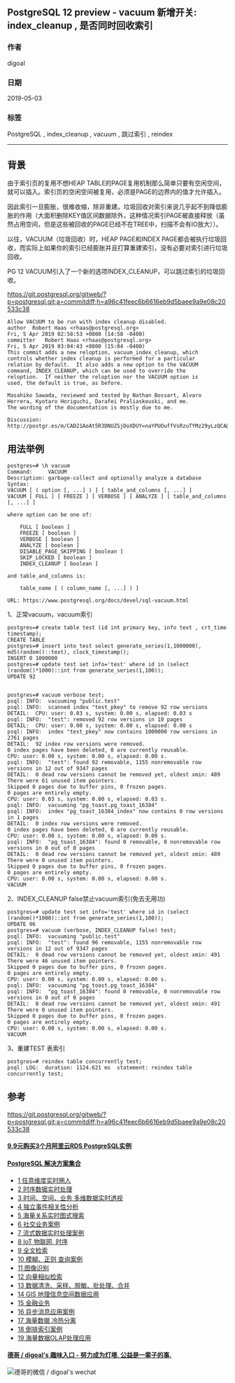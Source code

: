## PostgreSQL 12 preview - vacuum 新增开关: index_cleanup , 是否同时回收索引  
                                                                                                                            
### 作者                                                                                                                            
digoal                                                                                                                            
                                                                                                                            
### 日期                                                                                                                            
2019-05-03                                                                                                                            
                                                                                                                            
### 标签                                                                                                                            
PostgreSQL , index_cleanup , vacuum , 跳过索引 , reindex    
                                           
----                                                                                                                      
                                                                                                                        
## 背景    
由于索引页的复用不想HEAP TABLE的PAGE复用机制那么简单只要有空闲空间，就可以插入。索引页的空闲空间被复用，必须是PAGE的边界内的值才允许插入。  
  
因此索引一旦膨胀，很难收缩，除非重建。垃圾回收对索引来说几乎起不到降低膨胀的作用（大面积删除KEY值区间数据除外，这种情况索引PAGE被直接释放（虽然占用空间，但是这些被回收的PAGE已经不在TREE中，扫描不会有IO放大））。  
  
以往，VACUUM（垃圾回收）时，HEAP PAGE和INDEX PAGE都会被执行垃圾回收，而实际上如果你的索引已经膨胀并且打算重建索引，没有必要对索引进行垃圾回收。  
  
PG 12 VACUUM引入了一个新的选项INDEX_CLEANUP，可以跳过索引的垃圾回收。  
  
https://git.postgresql.org/gitweb/?p=postgresql.git;a=commitdiff;h=a96c41feec6b6616eb9d5baee9a9e08c20533c38  
  
```  
Allow VACUUM to be run with index cleanup disabled.  
author	Robert Haas <rhaas@postgresql.org>	  
Fri, 5 Apr 2019 02:58:53 +0800 (14:58 -0400)  
committer	Robert Haas <rhaas@postgresql.org>	  
Fri, 5 Apr 2019 03:04:43 +0800 (15:04 -0400)  
This commit adds a new reloption, vacuum_index_cleanup, which  
controls whether index cleanup is performed for a particular  
relation by default.  It also adds a new option to the VACUUM  
command, INDEX_CLEANUP, which can be used to override the  
reloption.  If neither the reloption nor the VACUUM option is  
used, the default is true, as before.  
  
Masahiko Sawada, reviewed and tested by Nathan Bossart, Alvaro  
Herrera, Kyotaro Horiguchi, Darafei Praliaskouski, and me.  
The wording of the documentation is mostly due to me.  
  
Discussion: http://postgr.es/m/CAD21AoAt5R3DNUZSjOoXDUY=naYPUOuffVsRzuTYMz29yLzQCA@mail.gmail.com  
```  
  
## 用法举例  
```  
postgres=# \h vacuum  
Command:     VACUUM  
Description: garbage-collect and optionally analyze a database  
Syntax:  
VACUUM [ ( option [, ...] ) ] [ table_and_columns [, ...] ]  
VACUUM [ FULL ] [ FREEZE ] [ VERBOSE ] [ ANALYZE ] [ table_and_columns [, ...] ]  
  
where option can be one of:  
  
    FULL [ boolean ]  
    FREEZE [ boolean ]  
    VERBOSE [ boolean ]  
    ANALYZE [ boolean ]  
    DISABLE_PAGE_SKIPPING [ boolean ]  
    SKIP_LOCKED [ boolean ]  
    INDEX_CLEANUP [ boolean ]  
  
and table_and_columns is:  
  
    table_name [ ( column_name [, ...] ) ]  
  
URL: https://www.postgresql.org/docs/devel/sql-vacuum.html  
```  
  
1、正常vacuum，vacuum索引  
  
```  
postgres=# create table test (id int primary key, info text , crt_time timestamp);  
CREATE TABLE  
postgres=# insert into test select generate_series(1,1000000), md5(random()::text), clock_timestamp();  
INSERT 0 1000000  
postgres=# update test set info='test' where id in (select (random()*1000)::int from generate_series(1,100));  
UPDATE 92  
  
  
postgres=# vacuum verbose test;  
psql: INFO:  vacuuming "public.test"  
psql: INFO:  scanned index "test_pkey" to remove 92 row versions  
DETAIL:  CPU: user: 0.03 s, system: 0.00 s, elapsed: 0.03 s  
psql: INFO:  "test": removed 92 row versions in 10 pages  
DETAIL:  CPU: user: 0.00 s, system: 0.00 s, elapsed: 0.00 s  
psql: INFO:  index "test_pkey" now contains 1000000 row versions in 2761 pages  
DETAIL:  92 index row versions were removed.  
0 index pages have been deleted, 0 are currently reusable.  
CPU: user: 0.00 s, system: 0.00 s, elapsed: 0.00 s.  
psql: INFO:  "test": found 92 removable, 1155 nonremovable row versions in 12 out of 9347 pages  
DETAIL:  0 dead row versions cannot be removed yet, oldest xmin: 489  
There were 61 unused item pointers.  
Skipped 0 pages due to buffer pins, 0 frozen pages.  
0 pages are entirely empty.  
CPU: user: 0.03 s, system: 0.00 s, elapsed: 0.03 s.  
psql: INFO:  vacuuming "pg_toast.pg_toast_16384"  
psql: INFO:  index "pg_toast_16384_index" now contains 0 row versions in 1 pages  
DETAIL:  0 index row versions were removed.  
0 index pages have been deleted, 0 are currently reusable.  
CPU: user: 0.00 s, system: 0.00 s, elapsed: 0.00 s.  
psql: INFO:  "pg_toast_16384": found 0 removable, 0 nonremovable row versions in 0 out of 0 pages  
DETAIL:  0 dead row versions cannot be removed yet, oldest xmin: 489  
There were 0 unused item pointers.  
Skipped 0 pages due to buffer pins, 0 frozen pages.  
0 pages are entirely empty.  
CPU: user: 0.00 s, system: 0.00 s, elapsed: 0.00 s.  
VACUUM  
```  
  
2、INDEX_CLEANUP false禁止vacuum索引(免去无用功)  
  
```  
postgres=# update test set info='test' where id in (select (random()*1000)::int from generate_series(1,100));  
UPDATE 96  
postgres=# vacuum (verbose, INDEX_CLEANUP false) test;  
psql: INFO:  vacuuming "public.test"  
psql: INFO:  "test": found 96 removable, 1155 nonremovable row versions in 12 out of 9347 pages  
DETAIL:  0 dead row versions cannot be removed yet, oldest xmin: 491  
There were 46 unused item pointers.  
Skipped 0 pages due to buffer pins, 0 frozen pages.  
0 pages are entirely empty.  
CPU: user: 0.00 s, system: 0.00 s, elapsed: 0.00 s.  
psql: INFO:  vacuuming "pg_toast.pg_toast_16384"  
psql: INFO:  "pg_toast_16384": found 0 removable, 0 nonremovable row versions in 0 out of 0 pages  
DETAIL:  0 dead row versions cannot be removed yet, oldest xmin: 491  
There were 0 unused item pointers.  
Skipped 0 pages due to buffer pins, 0 frozen pages.  
0 pages are entirely empty.  
CPU: user: 0.00 s, system: 0.00 s, elapsed: 0.00 s.  
VACUUM  
``` 
  
3、重建TEST 表索引  
  
```
postgres=# reindex table concurrently test;
psql: LOG:  duration: 1124.621 ms  statement: reindex table concurrently test;
``` 
     
## 参考  
https://git.postgresql.org/gitweb/?p=postgresql.git;a=commitdiff;h=a96c41feec6b6616eb9d5baee9a9e08c20533c38  
    
  
  
  
  
  
  
  
  
  
  
  
  
  
  
  
  
  
  
  
  
  
  
  
  
  
  
  
  
  
  
  
  
  
  
  
  
  
  
  
  
  
  
  
  
  
  
  
  
  
  
  
#### [9.9元购买3个月阿里云RDS PostgreSQL实例](https://www.aliyun.com/database/postgresqlactivity "57258f76c37864c6e6d23383d05714ea")
  
  
#### [PostgreSQL 解决方案集合](https://yq.aliyun.com/topic/118 "40cff096e9ed7122c512b35d8561d9c8")
- [1 任意维度实时圈人](https://yq.aliyun.com/topic/118 "40cff096e9ed7122c512b35d8561d9c8")
- [2 时序数据实时处理](https://yq.aliyun.com/topic/118 "40cff096e9ed7122c512b35d8561d9c8")
- [3 时间、空间、业务 多维数据实时透视](https://yq.aliyun.com/topic/118 "40cff096e9ed7122c512b35d8561d9c8")
- [4 独立事件相关性分析](https://yq.aliyun.com/topic/118 "40cff096e9ed7122c512b35d8561d9c8")
- [5 海量关系实时图式搜索](https://yq.aliyun.com/topic/118 "40cff096e9ed7122c512b35d8561d9c8")
- [6 社交业务案例](https://yq.aliyun.com/topic/118 "40cff096e9ed7122c512b35d8561d9c8")
- [7 流式数据实时处理案例](https://yq.aliyun.com/topic/118 "40cff096e9ed7122c512b35d8561d9c8")
- [8 IoT 物联网, 时序](https://yq.aliyun.com/topic/118 "40cff096e9ed7122c512b35d8561d9c8")
- [9 全文检索](https://yq.aliyun.com/topic/118 "40cff096e9ed7122c512b35d8561d9c8")
- [10 模糊、正则 查询案例](https://yq.aliyun.com/topic/118 "40cff096e9ed7122c512b35d8561d9c8")
- [11 图像识别](https://yq.aliyun.com/topic/118 "40cff096e9ed7122c512b35d8561d9c8")
- [12 向量相似检索](https://yq.aliyun.com/topic/118 "40cff096e9ed7122c512b35d8561d9c8")
- [13 数据清洗、采样、脱敏、批处理、合并](https://yq.aliyun.com/topic/118 "40cff096e9ed7122c512b35d8561d9c8")
- [14 GIS 地理信息空间数据应用](https://yq.aliyun.com/topic/118 "40cff096e9ed7122c512b35d8561d9c8")
- [15 金融业务](https://yq.aliyun.com/topic/118 "40cff096e9ed7122c512b35d8561d9c8")
- [16 异步消息应用案例](https://yq.aliyun.com/topic/118 "40cff096e9ed7122c512b35d8561d9c8")
- [17 海量数据 冷热分离](https://yq.aliyun.com/topic/118 "40cff096e9ed7122c512b35d8561d9c8")
- [18 倒排索引案例](https://yq.aliyun.com/topic/118 "40cff096e9ed7122c512b35d8561d9c8")
- [19 海量数据OLAP处理应用](https://yq.aliyun.com/topic/118 "40cff096e9ed7122c512b35d8561d9c8")
  
  
#### [德哥 / digoal's 趣味入口 - 努力成为灯塔, 公益是一辈子的事.](https://github.com/digoal/blog/blob/master/README.md "22709685feb7cab07d30f30387f0a9ae")
  
  
![德哥的微信 / digoal's wechat](../pic/digoal_weixin.jpg "f7ad92eeba24523fd47a6e1a0e691b59")
  
